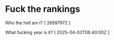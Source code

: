 # Fuck the rankings

Who the hell am I?
{ 26597972 }

What fucking year is it?
[ 2025-04-03T06:40:00Z ]
